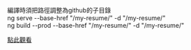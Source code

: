 編譯時須把路徑調整為github的子目錄  
ng serve --base-href "/my-resume/" -d "/my-resume/"  
ng build --prod --base-href "/my-resume/" -d "/my-resume/"  
  
[點此觀看](https://ao6swind.github.io/my-resume)  